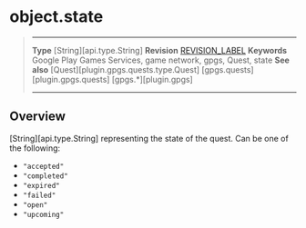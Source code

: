 # object.state

> --------------------- ------------------------------------------------------------------------------------------
> __Type__              [String][api.type.String]
> __Revision__          [REVISION_LABEL](REVISION_URL)
> __Keywords__          Google Play Games Services, game network, gpgs, Quest, state
> __See also__          [Quest][plugin.gpgs.quests.type.Quest]
>						[gpgs.quests][plugin.gpgs.quests]
>                       [gpgs.*][plugin.gpgs]
> --------------------- ------------------------------------------------------------------------------------------

## Overview

[String][api.type.String] representing the state of the quest. Can be one of the following:

* `"accepted"`
* `"completed"`
* `"expired"`
* `"failed"`
* `"open"`
* `"upcoming"`